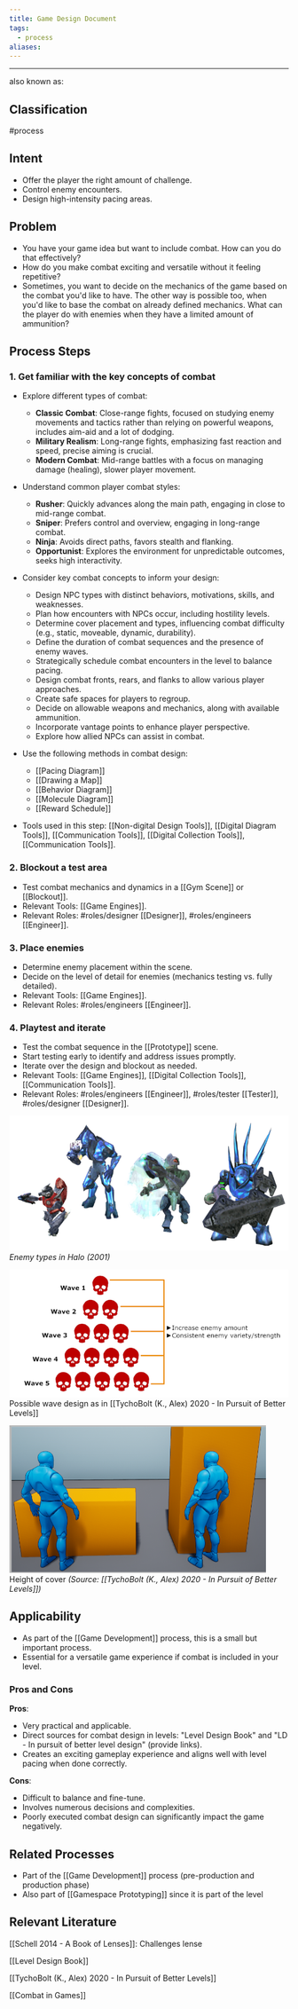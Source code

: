 ```yaml
---
title: Game Design Document
tags:
  - process
aliases:
---
```


---

also known as: 

## Classification
#process 

## Intent

- Offer the player the right amount of challenge.
- Control enemy encounters.
- Design high-intensity pacing areas.

## Problem

- You have your game idea but want to include combat. How can you do that effectively?
- How do you make combat exciting and versatile without it feeling repetitive?
- Sometimes, you want to decide on the mechanics of the game based on the combat you'd like to have. The other way is possible too, when you'd like to base the combat on already defined mechanics. What can the player do with enemies when they have a limited amount of ammunition?

## Process Steps

### 1. Get familiar with the key concepts of combat

- Explore different types of combat:
    - **Classic Combat**: Close-range fights, focused on studying enemy movements and tactics rather than relying on powerful weapons, includes aim-aid and a lot of dodging.
    - **Military Realism**: Long-range fights, emphasizing fast reaction and speed, precise aiming is crucial.
    - **Modern Combat**: Mid-range battles with a focus on managing damage (healing), slower player movement.
      
- Understand common player combat styles:
    - **Rusher**: Quickly advances along the main path, engaging in close to mid-range combat.
    - **Sniper**: Prefers control and overview, engaging in long-range combat.
    - **Ninja**: Avoids direct paths, favors stealth and flanking.
    - **Opportunist**: Explores the environment for unpredictable outcomes, seeks high interactivity.
      
- Consider key combat concepts to inform your design:
    - Design NPC types with distinct behaviors, motivations, skills, and weaknesses.
    - Plan how encounters with NPCs occur, including hostility levels.
    - Determine cover placement and types, influencing combat difficulty (e.g., static, moveable, dynamic, durability).
    - Define the duration of combat sequences and the presence of enemy waves.
    - Strategically schedule combat encounters in the level to balance pacing.
    - Design combat fronts, rears, and flanks to allow various player approaches.
    - Create safe spaces for players to regroup.
    - Decide on allowable weapons and mechanics, along with available ammunition.
    - Incorporate vantage points to enhance player perspective.
    - Explore how allied NPCs can assist in combat.
      
- Use the following methods in combat design:
    - [[Pacing Diagram]]
    - [[Drawing a Map]]
    - [[Behavior Diagram]]
    - [[Molecule Diagram]]
    - [[Reward Schedule]]
      
- Tools used in this step: [[Non-digital Design Tools]], [[Digital Diagram Tools]], [[Communication Tools]], [[Digital Collection Tools]], [[Communication Tools]].
    

### 2. Blockout a test area

- Test combat mechanics and dynamics in a [[Gym Scene]] or [[Blockout]].
- Relevant Tools: [[Game Engines]].
- Relevant Roles: #roles/designer [[Designer]], #roles/engineers [[Engineer]].

### 3. Place enemies

- Determine enemy placement within the scene.
- Decide on the level of detail for enemies (mechanics testing vs. fully detailed).
- Relevant Tools: [[Game Engines]].
- Relevant Roles: #roles/engineers [[Engineer]].

### 4. Playtest and iterate

- Test the combat sequence in the [[Prototype]] scene.
- Start testing early to identify and address issues promptly.
- Iterate over the design and blockout as needed.
- Relevant Tools: [[Game Engines]], [[Digital Collection Tools]], [[Communication Tools]].
- Relevant Roles: #roles/engineers [[Engineer]], #roles/tester [[Tester]], #roles/designer [[Designer]].

![](assets/haloenemies.png) _Enemy types in Halo (2001)_

![](assets/wavedesign.png)Possible wave design as in [[TychoBolt (K., Alex) 2020 - In Pursuit of Better Levels]]

![](assets/converheight.png) 
Height of cover _(Source: [[TychoBolt (K., Alex) 2020 - In Pursuit of Better Levels]])_

## Applicability

- As part of the [[Game Development]] process, this is a small but important process.
- Essential for a versatile game experience if combat is included in your level.

### Pros and Cons

**Pros**:

- Very practical and applicable.
- Direct sources for combat design in levels: "Level Design Book" and "LD - In pursuit of better level design" (provide links).
- Creates an exciting gameplay experience and aligns well with level pacing when done correctly.

**Cons**:

- Difficult to balance and fine-tune.
- Involves numerous decisions and complexities.
- Poorly executed combat design can significantly impact the game negatively.

## Related Processes

- Part of the [[Game Development]] process (pre-production and production phase)
- Also part of [[Gamespace Prototyping]] since it is part of the level

## Relevant Literature

[[Schell 2014 - A Book of Lenses]]: Challenges lense

[[Level Design Book]]

[[TychoBolt (K., Alex) 2020 - In Pursuit of Better Levels]]

[[Combat in Games]]